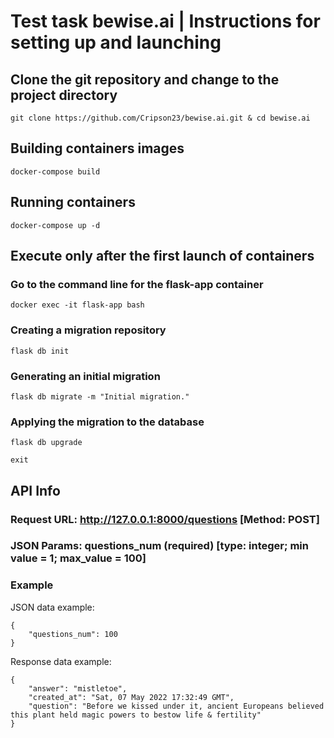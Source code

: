 # Test task bewise.ai | Instructions for setting up and launching
## Сlone the git repository and change to the project directory
```
git clone https://github.com/Cripson23/bewise.ai.git & cd bewise.ai
```
## Building containers images
```
docker-compose build
```
## Running containers
```
docker-compose up -d
```
## Execute only after the first launch of containers
### Go to the command line for the flask-app container
```
docker exec -it flask-app bash
```
### Creating a migration repository
```
flask db init
```
### Generating an initial migration
```
flask db migrate -m "Initial migration."
```
### Applying the migration to the database
```
flask db upgrade
```
```
exit
```
## API Info
### Request URL: http://127.0.0.1:8000/questions [Method: POST]
### JSON Params: questions_num (required) [type: integer; min value = 1; max_value = 100]
### Example
JSON data example:
```
{
    "questions_num": 100
}
```
Response data example:
```
{
    "answer": "mistletoe",
    "created_at": "Sat, 07 May 2022 17:32:49 GMT",
    "question": "Before we kissed under it, ancient Europeans believed this plant held magic powers to bestow life & fertility"
}
```
